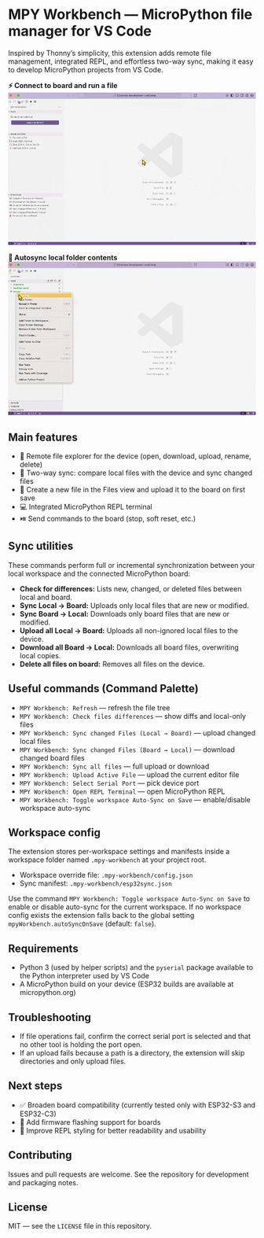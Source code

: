 # MPY Workbench — MicroPython file manager for VS Code

Inspired by Thonny’s simplicity, this extension adds remote file management, integrated REPL, and effortless two-way sync, making it easy to develop MicroPython projects from VS Code.

**⚡ Connect to board and run a file**
![Run file demo](https://github.com/DanielBustillos/mpy-workbench/blob/main/assets/run-file.gif?raw=true)  

**🔄 Autosync local folder contents**
![Sync files demo](https://github.com/DanielBustillos/mpy-workbench/blob/main/assets/sync%20new%20files.gif?raw=true)  

## Main features

- 📂 Remote file explorer for the device (open, download, upload, rename, delete)  
- 🔄 Two-way sync: compare local files with the device and sync changed files  
- 📝 Create a new file in the Files view and upload it to the board on first save  
- 💻 Integrated MicroPython REPL terminal  
- ⏯️ Send commands to the board (stop, soft reset, etc.)  

## Sync utilities

These commands perform full or incremental synchronization between your local workspace and the connected MicroPython board:

- **Check for differences:** Lists new, changed, or deleted files between local and board.  
- **Sync Local → Board:** Uploads only local files that are new or modified.  
- **Sync Board → Local:** Downloads only board files that are new or modified.  
- **Upload all Local → Board:** Uploads all non-ignored local files to the device.  
- **Download all Board → Local:** Downloads all board files, overwriting local copies.  
- **Delete all files on board:** Removes all files on the device.
  
## Useful commands (Command Palette)

- `MPY Workbench: Refresh` — refresh the file tree
- `MPY Workbench: Check files differences` — show diffs and local-only files
- `MPY Workbench: Sync changed Files (Local → Board)` — upload changed local files
- `MPY Workbench: Sync changed Files (Board → Local)` — download changed board files
- `MPY Workbench: Sync all files` — full upload or download
- `MPY Workbench: Upload Active File` — upload the current editor file
- `MPY Workbench: Select Serial Port` — pick device port
- `MPY Workbench: Open REPL Terminal` — open MicroPython REPL
- `MPY Workbench: Toggle workspace Auto-Sync on Save` — enable/disable workspace auto-sync


## Workspace config

The extension stores per-workspace settings and manifests inside a workspace folder named `.mpy-workbench` at your project root.

- Workspace override file: `.mpy-workbench/config.json`
- Sync manifest: `.mpy-workbench/esp32sync.json`

Use the command `MPY Workbench: Toggle workspace Auto-Sync on Save` to enable or disable auto-sync for the current workspace. If no workspace config exists the extension falls back to the global setting `mpyWorkbench.autoSyncOnSave` (default: `false`).

## Requirements

- Python 3 (used by helper scripts) and the `pyserial` package available to the Python interpreter used by VS Code
- A MicroPython build on your device (ESP32 builds are available at micropython.org)

## Troubleshooting

- If file operations fail, confirm the correct serial port is selected and that no other tool is holding the port open.
- If an upload fails because a path is a directory, the extension will skip directories and only upload files.

## Next steps  
- ✅ Broaden board compatibility (currently tested only with ESP32-S3 and ESP32-C3)  
- 🔌 Add firmware flashing support for boards  
- 🎨 Improve REPL styling for better readability and usability
  
## Contributing

Issues and pull requests are welcome. See the repository for development and packaging notes.

## License

MIT — see the `LICENSE` file in this repository.
